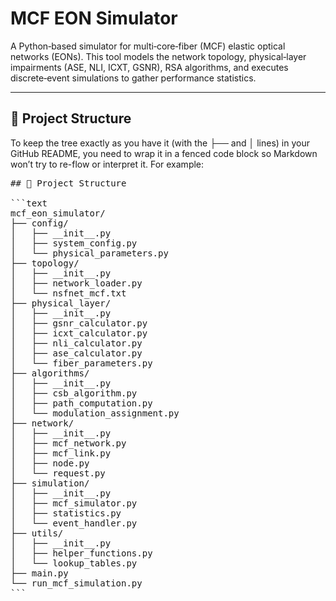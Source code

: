 # MCF EON Simulator

A Python‐based simulator for multi‐core‐fiber (MCF) elastic optical networks (EONs). This tool models the network topology, physical‐layer impairments (ASE, NLI, ICXT, GSNR), RSA algorithms, and executes discrete‐event simulations to gather performance statistics.

---

## 📁 Project Structure
To keep the tree exactly as you have it (with the ├── and │ lines) in your GitHub README, you need to wrap it in a fenced code block so Markdown won’t try to re-flow or interpret it. For example:

<pre>
## 📁 Project Structure

```text
mcf_eon_simulator/
├── config/
│   ├── __init__.py
│   ├── system_config.py
│   └── physical_parameters.py
├── topology/
│   ├── __init__.py
│   ├── network_loader.py
│   └── nsfnet_mcf.txt
├── physical_layer/
│   ├── __init__.py
│   ├── gsnr_calculator.py
│   ├── icxt_calculator.py
│   ├── nli_calculator.py
│   ├── ase_calculator.py
│   └── fiber_parameters.py
├── algorithms/
│   ├── __init__.py
│   ├── csb_algorithm.py
│   ├── path_computation.py
│   └── modulation_assignment.py
├── network/
│   ├── __init__.py
│   ├── mcf_network.py
│   ├── mcf_link.py
│   ├── node.py
│   └── request.py
├── simulation/
│   ├── __init__.py
│   ├── mcf_simulator.py
│   ├── statistics.py
│   └── event_handler.py
├── utils/
│   ├── __init__.py
│   ├── helper_functions.py
│   └── lookup_tables.py
├── main.py
└── run_mcf_simulation.py
```
</pre>

